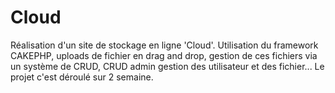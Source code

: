 # Cloud


Réalisation d'un site de stockage en ligne 'Cloud'. Utilisation du framework CAKEPHP, uploads de fichier en drag and drop, gestion de ces fichiers via un système de CRUD, CRUD admin gestion des utilisateur et des fichier... Le projet c'est déroulé sur 2 semaine.
